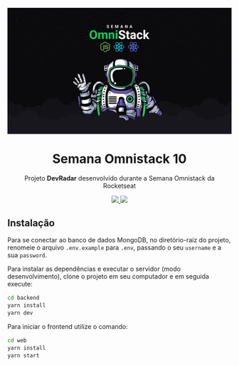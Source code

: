 <img src="./static/omnistack.png" align="center"></img>
<h1 align="center">Semana Omnistack 10</h1>
<p align="center">Projeto <strong>DevRadar</strong> desenvolvido durante a Semana Omnistack da Rocketseat</p>

<p align="center">
  <a aria-label="Versão do Node" href="https://github.com/nodejs/node/blob/master/doc/changelogs/CHANGELOG_V13.md#13.6.0">
    <img src="https://img.shields.io/badge/node.js@13.6.0-informational?logo=Node.JS"></img>
  </a>
  <a aria-label="Versão do React" href="https://github.com/facebook/react/blob/master/CHANGELOG.md#16120-november-14-2019">
    <img src="https://img.shields.io/badge/react-16.12.0-informational?logo=react"></img>
  </a>
</p>

## Instalação

Para se conectar ao banco de dados MongoDB, no diretório-raiz do projeto, renomeie o arquivo `.env.example` para `.env`, passando o seu `username` e a sua `password`.

Para instalar as dependências e executar o servidor (modo desenvolvimento), clone o projeto em seu computador e em seguida execute:

```bash
cd backend
yarn install
yarn dev
```

Para iniciar o frontend utilize o comando:

```bash
cd web
yarn install
yarn start
```
